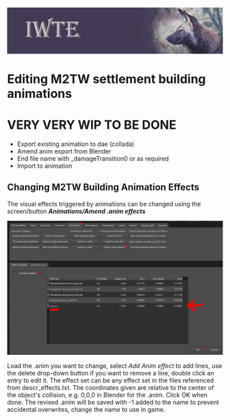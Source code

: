 ![IWTE banner](../IWTEgithub_images/IWTEbanner.jpg)
# Editing M2TW settlement building animations

# VERY VERY WIP TO BE DONE


* Export existing animation to dae (collada)
* Amend anim export from Blender
* End file name with _damageTransition0 or as required
* Import to animation

## Changing M2TW Building Animation Effects  

The visual effects triggered by animations can be changed using the screen/button ***Animations/Amend .anim effects***  

![M2_building_anim_change_effect](../IWTEgithub_images/M2_building_anim_change_effect.jpg)

Load the .anim you want to change, select *Add Anim effect* to add lines, use the delete drop-down button if you want to remove a line, double click an entry to edit it.  The effect set can be any effect set in the files referenced from descr_effects.txt.  The coordinates given are relative to the center of the object's collision, e.g. 0,0,0 in Blender for the .anim.  Click OK when done.  The revised .anim will be saved with -1 added to the name to prevent accidental overwrites, change the name to use in game.
